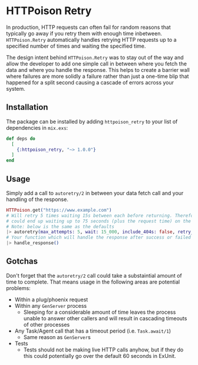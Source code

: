 # HTTPoison Retry

In production, HTTP requests can often fail for random reasons that typically go away if you retry them with enough time inbetween. `HTTPoison.Retry` automatically handles retrying HTTP requests up to a specified number of times and waiting the specified time.

The design intent behind `HTTPoison.Retry` was to stay out of the way and allow the developer to add one simple call in
between where you fetch the data and where you handle the response. This helps to create a barrier wall where failures are
more solidly a failure rather than just a one-time blip that happened for a split second causing a cascade of errors across
your system.

## Installation

The package can be installed by adding `httpoison_retry` to your list of dependencies in `mix.exs`:

```elixir
def deps do
  [
    {:httpoison_retry, "~> 1.0.0"}
  ]
end
```

## Usage

Simply add a call to `autoretry/2` in between your data fetch call and your handling of the response.

```elixir
HTTPoison.get("https://www.example.com")
# Will retry 5 times waiting 15s between each before returning. Therefore, your process
# could end up waiting up to 75 seconds (plus the request time) on the line below
# Note: below is the same as the defaults
|> autoretry(max_attempts: 5, wait: 15_000, include_404s: false, retry_unknown_errors: false)
# Your function which will handle the response after success or failed retry
|> handle_response()
```

## Gotchas

Don't forget that the `autoretry/2` call could take a substaintial amount of time to complete. That means usage in the following areas are potential problems:

  * Within a plug/phoenix request
  * Within any `GenServer` process
    * Sleeping for a considerable amount of time leaves the process unable to answer other callers and will result in cascading timeouts of other processes
  * Any Task/Agent call that has a timeout period (i.e. `Task.await/1`)
    * Same reason as `GenServer`s
  * Tests
    * Tests should not be making live HTTP calls anyhow, but if they do this could potentially go over the default 60 seconds in ExUnit.
